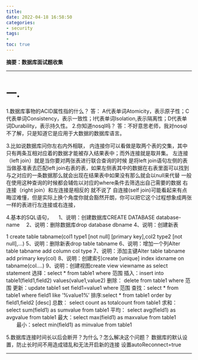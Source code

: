 ```yaml
---
title: 
date: 2022-04-18 16:58:50
categories:
- security
tags:
- 
toc: true
---
```

**摘要：数据库面试题收集**
<!-- more -->
---
# 一.
1.数据库事物的ACID属性指的什么？
答：
    A代表单词Atomicity，表示原子性；C代表单词Consistency，表示一致性；I代表单词Isolation,表示隔离性；D代表单词Durability，表示持久性。
2.你知道nosql吗？
答：不好意思老师，我对nosql不了解，只是知道它是应用于大数据的数据库语言。

3.比如说数据库问你左右内外相联，
内连接你可以看做是取两个表的交集，其中只有两条互相对应着的数据才能被存入结果表中；而外连接就是取并集。
左连接（left join）就是当你要对两张表进行联合查询的时候 是将left join语句左侧的表当做基准表去匹配left join右表的表，如果左侧表其中的数据在右表里面可以找到与之对应的一条数据那么就会出现在结果表中如果没有那么就会以null来代替 一般在使用这种查询的时候都会辅佐以对应的where条件去筛选出自己需要的数据 右连接（right join）和左连接是相反的 就不说了
自连接(self join)可能看起来有点晦涩难懂，但是实际上换个角度你就会豁然开朗，你可以把它这个过程想象成两张一样的表进行左连接或右连接，

4.基本的SQL语句，
　1、说明：创建数据库CREATE DATABASE database-name
　2、说明：删除数据库drop database dbname
4、说明：创建新表

1 create table tabname(col1 type1 [not null] [primary key],col2 type2 [not null],…)
5、说明：删除新表drop table tabname
6、说明：增加一个列Alter table tabname add column col type
7、说明：添加主键Alter table tabname add primary key(col)
8、说明：创建索引create [unique] index idxname on tabname(col….)
9、说明：创建视图create view viewname as select statement
选择：select * from table1 where 范围
插入：insert into table1(field1,field2) values(value1,value2)
删除： delete from table1 where 范围
更新：update table1 set field1=value1 where 范围
查找：select * from table1 where field1 like ’%value1%’
排序:select * from table1 order by field1,field2 [desc]
总数： select count as totalcount from table1
求和： select sum(field1) as sumvalue from table1
平均： select avg(field1) as avgvalue from table1
最大：select max(field1) as maxvalue from table1
　　最小：select min(field1) as minvalue from table1

5.数据库连接时间长以后会断开？为什么？怎么解决这个问题？
数据库的默认设置，防止长时间不用造成错乱和无法开启新的连接
设置autoReconnect=true



---


